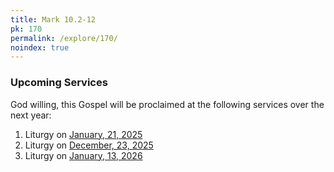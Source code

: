 ```yaml
---
title: Mark 10.2-12
pk: 170
permalink: /explore/170/
noindex: true
---
```


### Upcoming Services

God willing, this Gospel will be proclaimed at the following services over the next year:


1. Liturgy on [January, 21, 2025](https://orthocal.info/readings/gregorian/2025/01/21/)
1. Liturgy on [December, 23, 2025](https://orthocal.info/readings/gregorian/2025/12/23/)
1. Liturgy on [January, 13, 2026](https://orthocal.info/readings/gregorian/2026/01/13/)

